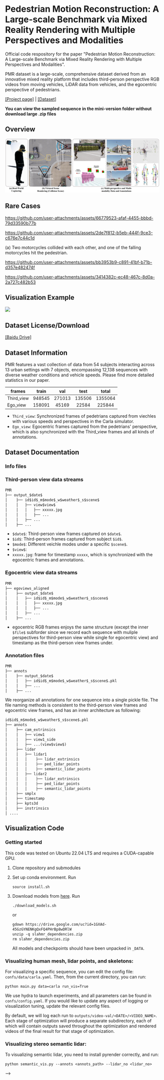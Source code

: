# Pedestrian Motion Reconstruction: A Large-scale Benchmark via Mixed Reality Rendering with Multiple Perspectives and Modalities

Official code respository for the paper "Pedestrian Motion Reconstruction: A Large-scale Benchmark via Mixed Reality Rendering with Multiple Perspectives and Modalities".

PMR dataset is a large-scale, comprehensive dataset derived from an innovative mixed reality platform that includes third-person perspective RGB videos from moving vehicles, LiDAR data from vehicles, and the egocentric perspective of pedestrians.

[[Project page]]() | [[Dataset]](https://pan.baidu.com/s/1ih57araefW_cb_D8H8WhOg?pwd=cc1t)

**You can view the sampled sequence in the mini-version folder without download large .zip files**

## Overview
<img src="./doc/teaser1.jpg">

## Rare Cases
https://github.com/user-attachments/assets/66779523-afaf-4455-bbbd-79d33590b77b

https://github.com/user-attachments/assets/2de7f812-b5eb-444f-9ce3-c676e7c44c1d

(a) Two motorcycles collided with each other, and one of the falling motorcycles hit the pedestrian.

https://github.com/user-attachments/assets/bb3953b9-c891-41bf-b71b-d357e482474f

https://github.com/user-attachments/assets/3414382c-ec48-467c-8d0a-2a727c482b53

## Visualization Example
<img src="./doc/grid_result_full.gif">

## Dataset License/Download
[[Baidu Drive]](https://pan.baidu.com/s/1ih57araefW_cb_D8H8WhOg?pwd=cc1t)
## Dataset Information
PMR features a vast collection of data from 54 subjects interacting across 13 urban 
settings with 7 objects, encompassing 12,138 sequences with diverse weather
conditions and vehicle speeds. Please find more detailed statistics in our paper.

|frames              |     train    |     val    |    test   |    total   |   
|--------------------|:------------:|:----------:|:---------:|:----------:|
| Third_view         |   948545     |   271013    |   135506   |   1355064  |
| Ego_view           |     158091   |   45169     |    22584   |   225844   |
* `Third_view`: Synchronized frames of pedetrians captured from viechles with various speeds and perspectives in the Carla simulator.
* `Ego_view`: Egocentric frames captured from the pedetrians' perspective, which is also synchronized with the Third_view frames and all kinds of annotations.

## Dataset Documentation
### Info files
### Third-person view data streams
```
PMR
├── output_$date$
│    ├── id$id$_m$mode$_w$weather$_s$scene$
│    │   ├── view$view$
│    │   │   ├── xxxxx.jpg
│    │   │   ├── ...
│    │   ├── ...
│    ├── ...
```
* `$date$`: Third-person view frames captured on `$date$`.
* `$id$`: Third-person frames captured from subject `$id$`.
* `$mode$`: Different veichle modes under a specific `$scene$`.
* `$view$`:  
* `xxxxx.jpg`: frame for timestamp `xxxxx`, which is synchronized with the egocentric frames and annotations.
### Egocentric view data streams
```
PMR
├── egoviews_aligned    
│    ├── output_$date$
│    │   ├── id$id$_m$mode$_w$weather$_s$scene$
│    │   │   ├── xxxxx.jpg
│    │   │   ├── ...
│    │   ├── ...
│    ├── ...
```
* egocentric RGB frames enjoys the same structure (except the inner `$file$` subforder since we record each sequence with muliple perspectives for third-person view while single for egocentric view) and timestamp as the third-person view frames under.
### Annotation files
```
PMR
├── annots    
│    ├── output_$date$
│    │   ├── id$id$_m$mode$_w$weather$_s$scene$.pkl
│    │   ├── ...
│    ├── ...
```
We reorganize all annotations for one sequence into a single pickle file. The file naming methods is consistent to the third-person view frames and egocentric view frames, and has an inner architecture as following:
```
id$id$_m$mode$_w$weather$_s$scene$.pkl
├── annots    
│    ├── cam_extrinsics
│    │   ├── view1
│    │   ├── view1_side
│    │   ├── ...(view$view$)
│    ├── lidar
│    │   ├── lidar1
│    │   │    ├── lidar_extrinsics
│    │   │    ├── ped_lidar_points
│    │   │    ├── semantic_lidar_points
│    │   ├── lidar2
│    │   │    ├── lidar_extrinsics
│    │   │    ├── ped_lidar_points
│    │   │    ├── semantic_lidar_points
│    ├── smplx
│    ├── timestamp
│    ├── kpts3d
│    ├── instrinsics
│ ....
```
##  Visualization Code
### Getting started
This code was tested on Ubuntu 22.04 LTS and requires a CUDA-capable GPU.

1. Clone repository and submodules
    <!-- ```
    git clone --recursive https://github.com/vye16/slahmr.git
    ```
    or initialize submodules if already cloned
    ```
    git submodule update --init --recursive
    ``` -->

2. Set up conda environment. Run 
    ```
    source install.sh
    ```

3. Download models from [here](https://drive.google.com/file/d/1GXAd-45GzGYNENKgQxFQ4PHrBp8wDRlW/view?usp=sharing). Run
    ```
    ./download_models.sh
    ```
    or
    ```
    gdown https://drive.google.com/uc?id=1GXAd-45GzGYNENKgQxFQ4PHrBp8wDRlW
    unzip -q slahmr_dependencies.zip
    rm slahmr_dependencies.zip
    ```

    All models and checkpoints should have been unpacked in `_DATA`.


### Visualizing human mesh, lidar points, and skeletons:
For visualizing a specific sequence, you can edit the config file: `confs/data/carla.yaml`.
Then, from the current directory, you can run:
```
python main.py data=carla run_vis=True
```

We use hydra to launch experiments, and all parameters can be found in `confs/config.yaml`.
If you would like to update any aspect of logging or visualization tuning, update the relevant config files.

By default, we will log each run to `outputs/video-val/<DATE>/<VIDEO_NAME>`.
Each stage of optimization will produce a separate subdirectory, each of which will contain outputs saved throughout the optimization
and rendered videos of the final result for that stage of optimization.

### Visualizing stereo semantic lidar:
To visualizing semantic lidar, you need to install pyrender correctly, and run:
```
python semantic_vis.py --annots <annots_path> --lidar_no <lidar_no>
```

<!-- ## BibTeX

If you use our code in your research, please cite the following paper:
<!-- ```
@inproceedings{ye2023slahmr,
    title={Decoupling Human and Camera Motion from Videos in the Wild},
    author={Ye, Vickie and Pavlakos, Georgios and Malik, Jitendra and Kanazawa, Angjoo},
    booktitle={IEEE Conference on Computer Vision and Pattern Recognition (CVPR)},
    month={June},
    year={2023}
} --> -->
